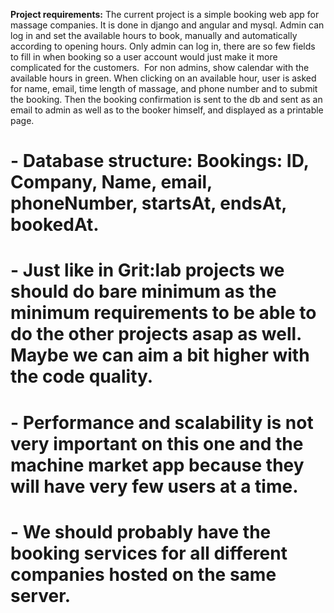 **Project requirements:**
The current project is a simple booking web app for massage companies. It is done in django and angular and mysql.
Admin can log in and set the available hours to book, manually and automatically according to opening hours.
Only admin can log in, there are so few fields to fill in when booking so a user account would just make it more complicated for the customers. 
For non admins, show calendar with the available hours in green. When clicking on an available hour, user is asked for name, email, time length of massage, and phone number and to submit the booking. Then the booking confirmation is sent to the db and sent as an email to admin as well as to the booker himself, and displayed as a printable page. 
# - Database structure: Bookings: ID, Company, Name, email, phoneNumber, startsAt, endsAt, bookedAt.
# - Just like in Grit:lab projects we should do bare minimum as the minimum requirements to be able to do the other projects asap as well. Maybe we can aim a bit higher with the code quality.
# - Performance and scalability is not very important on this one and the machine market app because they will have very few users at a time. 
# - We should probably have the booking services for all different companies hosted on the same server.
